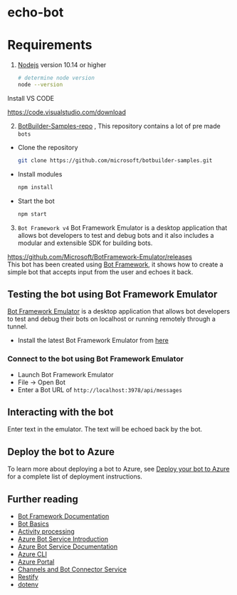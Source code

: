 # echo-bot




# Requirements

1) [Nodejs](https://nodejs.org/en/download/) version 10.14 or higher

    ```bash
    # determine node version
    node --version
    ```
Install VS CODE

https://code.visualstudio.com/download

2) [BotBuilder-Samples-repo](https://github.com/microsoft/BotBuilder-Samples) , This repository contains a lot of pre made `bots`

- Clone the repository

    ```bash
    git clone https://github.com/microsoft/botbuilder-samples.git
    ```
       
- Install modules

    ```bash
    npm install
    ```

- Start the bot

    ```bash
    npm start
    ```
3) `Bot Framework v4` Bot Framework Emulator is a desktop application that allows bot developers to test and debug bots and it also includes a modular and extensible SDK for building bots.

https://github.com/Microsoft/BotFramework-Emulator/releases                                                                                                                                  
This bot has been created using [Bot Framework](https://dev.botframework.com), it shows how to create a simple bot that accepts input from the user and echoes it back.


## Testing the bot using Bot Framework Emulator

[Bot Framework Emulator](https://github.com/microsoft/botframework-emulator) is a desktop application that allows bot developers to test and debug their bots on localhost or running remotely through a tunnel.

- Install the latest Bot Framework Emulator from [here](https://github.com/Microsoft/BotFramework-Emulator/releases)

### Connect to the bot using Bot Framework Emulator

- Launch Bot Framework Emulator
- File -> Open Bot
- Enter a Bot URL of `http://localhost:3978/api/messages`

## Interacting with the bot

Enter text in the emulator.  The text will be echoed back by the bot.

## Deploy the bot to Azure

To learn more about deploying a bot to Azure, see [Deploy your bot to Azure](https://aka.ms/azuredeployment) for a complete list of deployment instructions.

## Further reading

- [Bot Framework Documentation](https://docs.botframework.com)
- [Bot Basics](https://docs.microsoft.com/azure/bot-service/bot-builder-basics?view=azure-bot-service-4.0)
- [Activity processing](https://docs.microsoft.com/en-us/azure/bot-service/bot-builder-concept-activity-processing?view=azure-bot-service-4.0)
- [Azure Bot Service Introduction](https://docs.microsoft.com/azure/bot-service/bot-service-overview-introduction?view=azure-bot-service-4.0)
- [Azure Bot Service Documentation](https://docs.microsoft.com/azure/bot-service/?view=azure-bot-service-4.0)
- [Azure CLI](https://docs.microsoft.com/cli/azure/?view=azure-cli-latest)
- [Azure Portal](https://portal.azure.com)
- [Channels and Bot Connector Service](https://docs.microsoft.com/en-us/azure/bot-service/bot-concepts?view=azure-bot-service-4.0)
- [Restify](https://www.npmjs.com/package/restify)
- [dotenv](https://www.npmjs.com/package/dotenv)
